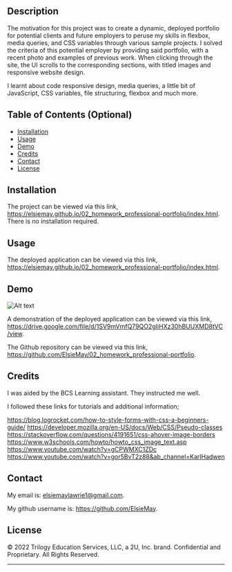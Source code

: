 ## Description

The motivation for this project was to create a dynamic, deployed portfolio for potential clients and future employers to peruse my skills in flexbox, media queries, and CSS variables through various sample projects. I solved the criteria of this potential employer by providing said portfolio, with a recent photo and examples of previous work. When clicking through the site, the UI scrolls to the corresponding sections, with titled images and responsive website design.

I learnt about code responsive design, media queries, a little bit of JavaScript, CSS variables, file structuring, flexbox and much more.

## Table of Contents (Optional)

- [Installation](#installation)
- [Usage](#usage)
- [Demo](#demo)
- [Credits](#credits)
- [Contact](#contact)
- [License](#license)

## Installation

The project can be viewed via this link, https://elsiemay.github.io/02_homework_professional-portfolio/index.html. There is no installation required.

## Usage

The deployed application can be viewed via this link, https://elsiemay.github.io/02_homework_professional-portfolio/index.html.

## Demo

![ Alt text](https://github.com/ElsieMay/02_homework_professional-portfolio/blob/main/images/videos/Elsie%20Lawrie%20Portfolio.gif)

A demonstration of the deployed application can be viewed via this link, https://drive.google.com/file/d/1SV9mVmfQ79QO2gIiHXz30hBUUXMD8tVC/view.

The Github repository can be viewed via this link, https://github.com/ElsieMay/02_homework_professional-portfolio.

## Credits

I was aided by the BCS Learning assistant. They instructed me well.

I followed these links for tutorials and additional information;

https://blog.logrocket.com/how-to-style-forms-with-css-a-beginners-guide/
https://developer.mozilla.org/en-US/docs/Web/CSS/Pseudo-classes
https://stackoverflow.com/questions/4191651/css-ahover-image-borders
https://www.w3schools.com/howto/howto_css_image_text.asp
https://www.youtube.com/watch?v=gCPWMXC1ZDc
https://www.youtube.com/watch?v=gor5BvT2z88&ab_channel=KarlHadwen

## Contact

My email is: elsiemaylawrie1@gmail.com.

My github username is: https://github.com/ElsieMay.

## License

© 2022 Trilogy Education Services, LLC, a 2U, Inc. brand. Confidential and Proprietary. All Rights Reserved.

---
